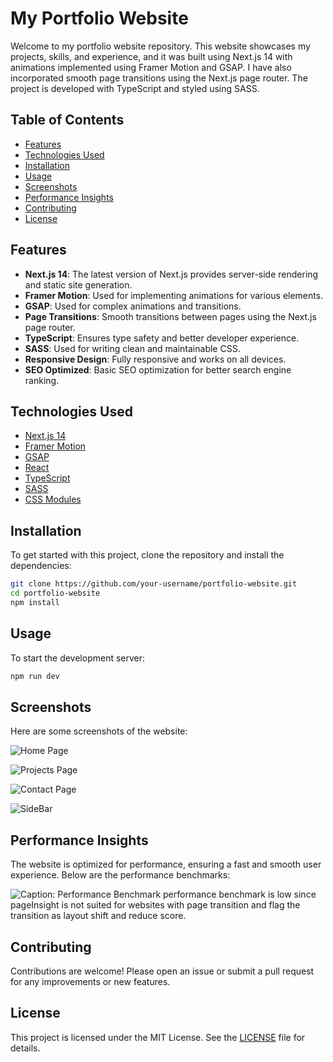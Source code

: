 # My Portfolio Website

Welcome to my portfolio website repository. This website showcases my projects, skills, and experience, and it was built using Next.js 14 with animations implemented using Framer Motion and GSAP. I have also incorporated smooth page transitions using the Next.js page router. The project is developed with TypeScript and styled using SASS.

## Table of Contents

- [Features](#features)
- [Technologies Used](#technologies-used)
- [Installation](#installation)
- [Usage](#usage)
- [Screenshots](#screenshots)
- [Performance Insights](#performance-insights)
- [Contributing](#contributing)
- [License](#license)

## Features

- **Next.js 14**: The latest version of Next.js provides server-side rendering and static site generation.
- **Framer Motion**: Used for implementing animations for various elements.
- **GSAP**: Used for complex animations and transitions.
- **Page Transitions**: Smooth transitions between pages using the Next.js page router.
- **TypeScript**: Ensures type safety and better developer experience.
- **SASS**: Used for writing clean and maintainable CSS.
- **Responsive Design**: Fully responsive and works on all devices.
- **SEO Optimized**: Basic SEO optimization for better search engine ranking.

## Technologies Used

- [Next.js 14](https://nextjs.org/)
- [Framer Motion](https://www.framer.com/motion/)
- [GSAP](https://greensock.com/gsap/)
- [React](https://reactjs.org/)
- [TypeScript](https://www.typescriptlang.org/)
- [SASS](https://sass-lang.com/)
- [CSS Modules](https://github.com/css-modules/css-modules)

## Installation

To get started with this project, clone the repository and install the dependencies:

```bash
git clone https://github.com/your-username/portfolio-website.git
cd portfolio-website
npm install
```

## Usage
To start the development server:

```bash
npm run dev
```

## Screenshots
Here are some screenshots of the website:

![Home Page](https://i.imgur.com/1nzEaBi.png)


![Projects Page](https://i.imgur.com/2d7fcjV.png)


![Contact Page](https://i.imgur.com/9lE3UmR.png)

![SideBar](https://i.imgur.com/jo5zVqK.png)

## Performance Insights
The website is optimized for performance, ensuring a fast and smooth user experience. Below are the performance benchmarks:


![Caption: Performance Benchmark](https://i.imgur.com/NvAe0bJ.png)
performance benchmark is low since pageInsight is not suited for websites with page transition and flag the transition as layout shift and reduce score.

## Contributing
Contributions are welcome! Please open an issue or submit a pull request for any improvements or new features.

## License
This project is licensed under the MIT License. See the [LICENSE](https://github.com/maheshpaulj/Website-Portfolio-4.0/blob/main/LICENSE) file for details.
